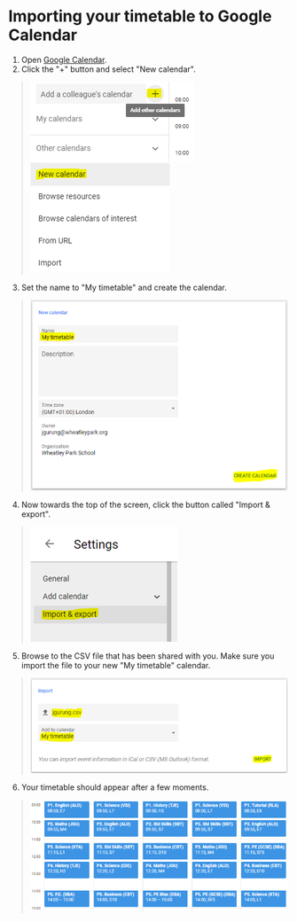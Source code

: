 # Importing your timetable to Google Calendar

1. Open [Google Calendar](https://calendar.google.com/calendar/r).
2. Click the "+" button and select "New calendar".

> ![Add other calendars](resources/add-other-calendars.png) ![New calendar link](resources/new-calendar-link.png)

3. Set the name to "My timetable" and create the calendar.
> ![New calendar](resources/new-calendar-dialog.png)

4. Now towards the top of the screen, click the button called "Import & export".

> ![Import calendar link](resources/import-calendar-link.png)

5. Browse to the CSV file that has been shared with you. Make sure you import the file to your new "My timetable" calendar.

> ![Import calendar link](resources/import-calendar-dialog.png)

6. Your timetable should appear after a few moments.

> ![Student timetable](resources/example.png)